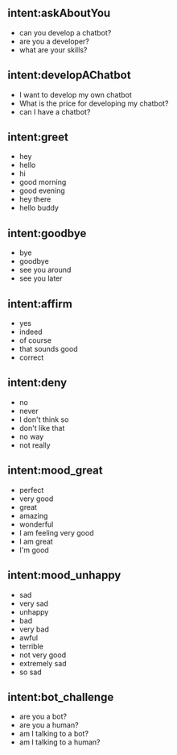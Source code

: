 ## intent:askAboutYou
- can you develop a chatbot?
- are you a developer?
- what are your skills?

## intent:developAChatbot
- I want to develop my own chatbot
- What is the price for developing my chatbot?
- can I have a chatbot?

## intent:greet
- hey
- hello
- hi
- good morning
- good evening
- hey there
- hello buddy

## intent:goodbye
- bye
- goodbye
- see you around
- see you later

## intent:affirm
- yes
- indeed
- of course
- that sounds good
- correct

## intent:deny
- no
- never
- I don't think so
- don't like that
- no way
- not really

## intent:mood_great
- perfect
- very good
- great
- amazing
- wonderful
- I am feeling very good
- I am great
- I'm good

## intent:mood_unhappy
- sad
- very sad
- unhappy
- bad
- very bad
- awful
- terrible
- not very good
- extremely sad
- so sad

## intent:bot_challenge
- are you a bot?
- are you a human?
- am I talking to a bot?
- am I talking to a human?
